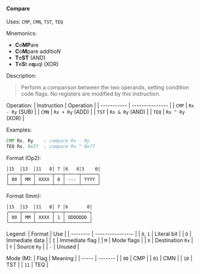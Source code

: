 #### Compare

Uses:
`CMP`, `CMN`, `TST`, `TEQ`

Mnemonics:
- **C**o**MP**are
- **C**o**M**pare additio*N*
- **T**e**ST** (AND)
- **T**e**S**t e**q**uql (XOR)

Description:
> Perform a comparison between the two operands, setting condition code flags.
> No registers are modified by this instruction.

Operation:
| Instruction | Operation       |
| ----------- | --------------- |
| `CMP`       | `Rx - Ry` (SUB) |
| `CMN`       | `Rx + Ry` (ADD) |
| `TST`       | `Rx & Ry` (AND) |
| `TEQ`       | `Rx ^ Ry` (XOR) |

Examples:
```asm
CMP Rx, Ry    ; compare Rx - Ry
TEQ Rx, 0x77  ; compare Rx ^ 0x77
```

Format (Op2):
```
│15  │13  │11   8│ 7 │6   4│3    0│
┌────┬────┬──────┬───┬─────┬──────┐
│ 00 │ MM │ XXXX │ 0 │ --- │ YYYY │
└────┴────┴──────┴───┴─────┴──────┘
```

Format (Imm):
```
│15  │13  │11   8│ 7 │6       0│
┌────┬────┬──────┬───┬─────────┐
│ 00 │ MM │ XXXX │ 1 │ DDDDDDD │
└────┴────┴──────┴───┴─────────┘
```

Legend:
| Format   | Use              |
| -------- | ---------------- |
| `0`, `1` | Literal bit      |
| `D`      | Immediate data   |
| `I`      | Immediate flag   |
| `M`      | Mode flags       |
| `X`      | Destination `Rx` |
| `Y`      | Source `Ry`      |
| `-`      | Unused           |

Mode (M):
| Flag  | Meaning |
| ----- | ------- |
| `00`  | CMP     |
| `01`  | CMN     |
| `10`  | TST     |
| `11`  | TEQ     |
